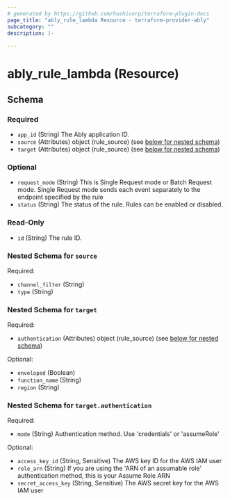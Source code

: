 ```yaml
---
# generated by https://github.com/hashicorp/terraform-plugin-docs
page_title: "ably_rule_lambda Resource - terraform-provider-ably"
subcategory: ""
description: |-
  
---
```


# ably_rule_lambda (Resource)





<!-- schema generated by tfplugindocs -->
## Schema

### Required

- `app_id` (String) The Ably application ID.
- `source` (Attributes) object (rule_source) (see [below for nested schema](#nestedatt--source))
- `target` (Attributes) object (rule_source) (see [below for nested schema](#nestedatt--target))

### Optional

- `request_mode` (String) This is Single Request mode or Batch Request mode. Single Request mode sends each event separately to the endpoint specified by the rule
- `status` (String) The status of the rule. Rules can be enabled or disabled.

### Read-Only

- `id` (String) The rule ID.

<a id="nestedatt--source"></a>
### Nested Schema for `source`

Required:

- `channel_filter` (String)
- `type` (String)


<a id="nestedatt--target"></a>
### Nested Schema for `target`

Required:

- `authentication` (Attributes) object (rule_source) (see [below for nested schema](#nestedatt--target--authentication))

Optional:

- `enveloped` (Boolean)
- `function_name` (String)
- `region` (String)

<a id="nestedatt--target--authentication"></a>
### Nested Schema for `target.authentication`

Required:

- `mode` (String) Authentication method. Use 'credentials' or 'assumeRole'

Optional:

- `access_key_id` (String, Sensitive) The AWS key ID for the AWS IAM user
- `role_arn` (String) If you are using the 'ARN of an assumable role' authentication method, this is your Assume Role ARN
- `secret_access_key` (String, Sensitive) The AWS secret key for the AWS IAM user


